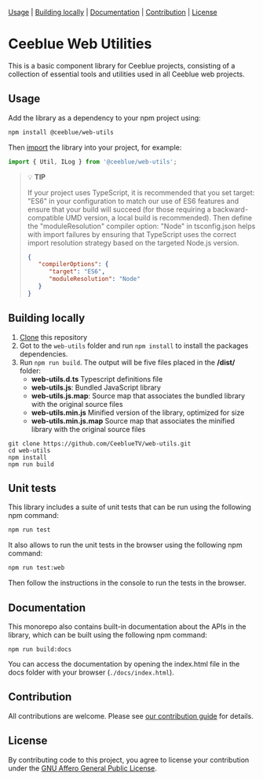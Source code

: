 [Usage](#usage) | [Building locally](#building-locally) | [Documentation](#documentation) | [Contribution](#contribution) | [License](#license)

# Ceeblue Web Utilities

This is a basic component library for Ceeblue projects, consisting of a collection of essential tools and utilities used in all Ceeblue web projects.

## Usage

Add the library as a dependency to your npm project using:
```bash
npm install @ceeblue/web-utils
```
Then [import](https://developer.mozilla.org/en-US/docs/Web/JavaScript/Guide/Modules) the library into your project, for example:
 ```javascript
import { Util, ILog } from '@ceeblue/web-utils';
```
> 💡 **TIP**
> 
> If your project uses TypeScript, it is recommended that you set target: "ES6" in your configuration to match our use of ES6 features and ensure that your build will succeed (for those requiring a backward-compatible UMD version, a local build is recommended).
> Then define the "moduleResolution" compiler option: "Node" in tsconfig.json helps with import failures by ensuring that TypeScript uses the correct import resolution strategy based on the targeted Node.js version.
>   ```json
>   {
>      "compilerOptions": {
>         "target": "ES6",
>         "moduleResolution": "Node"
>      }
>   }
>   ```

## Building locally

1. [Clone](https://docs.github.com/en/repositories/creating-and-managing-repositories/cloning-a-repository) this repository
2. Got to the `web-utils` folder and run `npm install` to install the packages dependencies.
3. Run `npm run build`. The output will be five files placed in the **/dist/** folder:
   - **web-utils.d.ts** Typescript definitions file
   - **web-utils.js**: Bundled JavaScript library
   - **web-utils.js.map**: Source map that associates the bundled library with the original source files
   - **web-utils.min.js** Minified version of the library, optimized for size
   - **web-utils.min.js.map** Source map that associates the minified library with the original source files

```
git clone https://github.com/CeeblueTV/web-utils.git
cd web-utils
npm install
npm run build
```

## Unit tests

This library includes a suite of unit tests that can be run using the following npm command:

```bash
npm run test
```

It also allows to run the unit tests in the browser using the following npm command:

```bash
npm run test:web
```

Then follow the instructions in the console to run the tests in the browser.

## Documentation

This monorepo also contains built-in documentation about the APIs in the library, which can be built using the following npm command:
```
npm run build:docs
```
You can access the documentation by opening the index.html file in the docs folder with your browser (`./docs/index.html`).

## Contribution

All contributions are welcome. Please see [our contribution guide](/CONTRIBUTING.md) for details.

## License

By contributing code to this project, you agree to license your contribution under the [GNU Affero General Public License](/LICENSE).